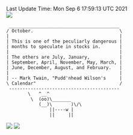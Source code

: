 Last Update Time: 
Mon Sep  6 17:59:13 UTC 2021
<br>![](https://img.shields.io/badge/%E5%A4%A7%E5%AE%B6-%E5%AE%89%E5%AE%89-green)<br>
```
 _________________________________________
/ October.                                \
|                                         |
| This is one of the peculiarly dangerous |
| months to speculate in stocks in.       |
|                                         |
| The others are July, January,           |
| September, April, November, May, March, |
| June, December, August, and February.   |
|                                         |
| -- Mark Twain, "Pudd'nhead Wilson's     |
\ Calendar"                               /
 -----------------------------------------
        \   ^__^
         \  (oo)\_______
            (__)\       )\/\
                ||----w |
                ||     ||
```
![](https://github-readme-stats.vercel.app/api?username=chenlitw)
![](https://github-readme-stats.vercel.app/api/top-langs/?username=chenlitw)
